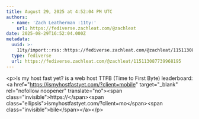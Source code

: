 ```yaml
---
title: August 29, 2025 at 4:52:04 PM UTC
authors:
  - name: 'Zach Leatherman :11ty:'
    url: https://fediverse.zachleat.com/@zachleat
date: 2025-08-29T16:52:04.000Z
metadata:
  uuid: >-
    11ty/import::rss::https://fediverse.zachleat.com/@zachleat/115113087739968195
  type: fediverse
  url: https://fediverse.zachleat.com/@zachleat/115113087739968195
---
```

\<p>Is my host fast yet? is a web host TTFB (Time to First Byte) leaderboard: \<a href="https://ismyhostfastyet.com/?client=mobile" target="\_blank" rel="nofollow noopener" translate="no">\<span class="invisible">https://\</span>\<span class="ellipsis">ismyhostfastyet.com/?client=mo\</span>\<span class="invisible">bile\</span>\</a>\</p>